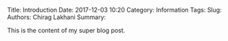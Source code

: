 Title: Introduction
Date: 2017-12-03 10:20
Category: Information
Tags:
Slug: 
Authors: Chirag Lakhani
Summary: 

This is the content of my super blog post.
